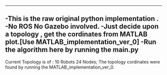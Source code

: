 ------------------------------
-This is the raw original python implementation . 
-No ROS No Gazebo involved. 
-Just decide upon a topology , get the cordinates from MATLAB plot.[Use MATLAB_implementation_ver_0]
-Run the algorithm here by running the main.py
------------------------------
Current Topology is of : 10 Robots 24 Nodes; The topology cordinates were found by running the MATLAB_implementation_ver_0.

